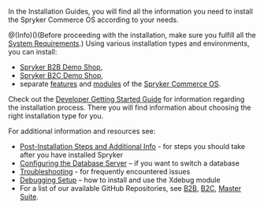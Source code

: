 In the Installation Guides, you will find all the information you need to install the Spryker Commerce OS according to your needs.

@(Info)()(Before proceeding with the installation, make sure you fulfill all the [System Requirements](https://documentation.spryker.com/docs/system-requirements).)
Using various installation types and environments, you can install:

* [Spryker B2B Demo Shop](https://documentation.spryker.com/docs/b2b-suite),
* [Spryker B2C Demo Shop](https://documentation.spryker.com/docs/b2c-suite),
* separate [features](https://documentation.spryker.com/docs/features) and [modules](https://documentation.spryker.com/v20/docs) of the [Spryker Commerce OS](https://documentation.spryker.com/docs/master-suite).

 
Check out the [Developer Getting Started Guide](https://documentation.spryker.com/docs/dev-getting-started) for information regarding the installation process. There you will find information about choosing the right installation type for you.

For additional information and resources see:

* [Post-Installation Steps and Additional Info](https://documentation.spryker.com/docs/post-installation-steps-and-additional-info) - for steps you should take after you have installed Spryker
* [Configuring the Database Server](https://documentation.spryker.com/docs/configure-database-server) – if you want to switch a database
* [Troubleshooting](https://documentation.spryker.com/docs/troubleshooting) - for frequently encountered issues
* [Debugging Setup](https://documentation.spryker.com/docs/debugging-setup) – how to install and use the Xdebug module
* For a list of our available GitHub Repositories, see [B2B](https://documentation.spryker.com/docs/b2b-suite), [B2C](https://documentation.spryker.com/docs/b2c-suite), [Master Suite](https://documentation.spryker.com/docs/master-suite).